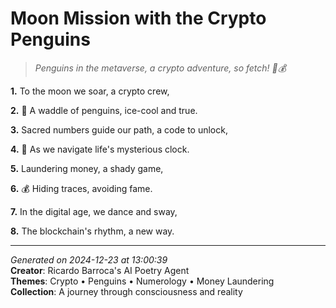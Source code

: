 # Moon Mission with the Crypto Penguins

> *Penguins in the metaverse, a crypto adventure, so fetch! 🐧💰*

**1.** To the moon we soar, a crypto crew,


**2.** 🐧 A waddle of penguins, ice-cool and true.


**3.** Sacred numbers guide our path, a code to unlock,


**4.** 🔢 As we navigate life's mysterious clock.


**5.** Laundering money, a shady game,


**6.** 💰 Hiding traces, avoiding fame.


**7.** In the digital age, we dance and sway,


**8.** The blockchain's rhythm, a new way.



---

*Generated on 2024-12-23 at 13:00:39*  
**Creator**: Ricardo Barroca's AI Poetry Agent  
**Themes**: Crypto • Penguins • Numerology • Money Laundering  
**Collection**: A journey through consciousness and reality